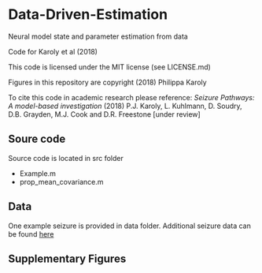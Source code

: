 # Data-Driven-Estimation
Neural model state and parameter estimation from data

Code for Karoly et al (2018)

This code is licensed under the MIT license (see LICENSE.md)

Figures in this repository are copyright (2018) Philippa Karoly

To cite this code in academic research please reference:
*Seizure Pathways: A model-based investigation* (2018) P.J. Karoly, L. Kuhlmann, D. Soudry, D.B. Grayden, M.J. Cook and D.R. Freestone \[under review\]

## Soure code
Source code is located in src folder
- Example.m
- prop_mean_covariance.m

## Data
One example seizure is provided in data folder. Additional seizure data can be found [here](www.google.com)

## Supplementary Figures
